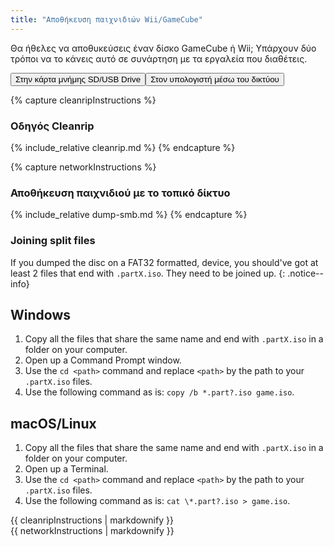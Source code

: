 ```yaml
---
title: "Αποθήκευση παιχνιδιών Wii/GameCube"
---
```


Θα ήθελες να αποθυκεύσεις έναν δίσκο GameCube ή Wii; Υπάρχουν δύο τρόποι να το κάνεις αυτό σε συνάρτηση με τα εργαλεία που διαθέτεις.

<button class="tablinks btn btn--large btn--primary" id="defaultOpen" onclick="openTab(event, 'cleanrip')">Στην κάρτα μνήμης SD/USB Drive</button><button class="tablinks btn btn--large btn--info" onclick="openTab(event, 'network')">Στον υπολογιστή μέσω του δικτύου</button>

{% capture cleanripInstructions %}

### Οδηγός Cleanrip

{% include_relative cleanrip.md %}
{% endcapture %}

{% capture networkInstructions %}

### Αποθήκευση παιχνιδιού με το τοπικό δίκτυο

{% include_relative dump-smb.md %}
{% endcapture %}

### Joining split files

If you dumped the disc on a FAT32 formatted, device, you should've got at least 2 files that end with `.partX.iso`. They need to be joined up.
{: .notice--info}

## Windows

1. Copy all the files that share the same name and end with `.partX.iso` in a folder on your computer.
1. Open up a Command Prompt window.
1. Use the `cd <path>` command and replace `<path>` by the path to your `.partX.iso` files.
1. Use the following command as is: `copy /b *.part?.iso game.iso`.

## macOS/Linux

1.  Copy all the files that share the same name and end with `.partX.iso` in a folder on your computer.
1.  Open up a Terminal.
1.  Use the `cd <path>` command and replace `<path>` by the path to your `.partX.iso` files.
1.  Use the following command as is: `cat \*.part?.iso > game.iso`.

<div id="cleanrip" class="blanktabcontent">{{ cleanripInstructions | markdownify }}</div>
<div id="network" class="blanktabcontent">{{ networkInstructions | markdownify }}</div>

<script>
    let tabcontent = document.getElementsByClassName("blanktabcontent");
    let tablinks = document.getElementsByClassName("tablinks");

    function openTab(evt, tabName) {
        let element;

        for (element of tabcontent) {
            element.style.display = "none";
        }

        for (element of tablinks) {
            element.className = element.className.replace("btn--primary", "btn--info");
            if (!element.className.includes('btn--info'))
                element.className += " btn--info";
        }

        document.getElementById(tabName).style.display = "block";
        evt.currentTarget.className = evt.currentTarget.className.replace("btn--info", "btn--primary");
    }

    // Get the element with id="defaultOpen" and click on it
    document.getElementById("defaultOpen").click();
</script>
